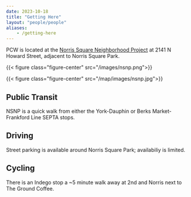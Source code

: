 ```yaml
---
date: 2023-10-18
title: "Getting Here"
layout: "people/people"
aliases:
    - /getting-here
---
```


PCW is located at the [Norris Square Neighborhood Project](http://myneighborhoodproject.org/) at 2141 N Howard Street, adjacent to Norris Square Park. 

{{< figure class="figure-center" src="/images/nsnp.png">}}  

{{< figure class="figure-center" src="/map/images/nsnp.jpg">}}  

## Public Transit 
NSNP is a quick walk from either the York-Dauphin or Berks Market-Frankford Line SEPTA stops. 

## Driving 
Street parking is available around Norris Square Park; availabiliy is limited. 

## Cycling 
There is an Indego stop a ~5 minute walk away at 2nd and Norris next to The Ground Coffee. 